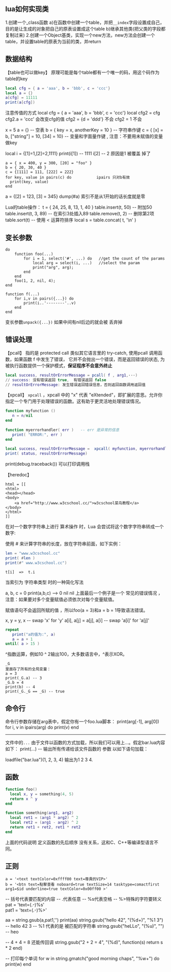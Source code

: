 ## lua如何实现类
1.创建一个_class函数
    a)在函数中创建一个table，并把`__index`字段设置成自己，目的是让生成的对象把自己的原表设置成这个table
    b)继承其他类(把父类的字段都复制过来)
2.创建一个Object基类，实现一个new方法，new方法会创建一个table，并设置table的原表为当前的类，并return



## 数据结构

【table也可以做key】
原理可能是每个table都有一个唯一的码，用这个码作为table的key
```lua
local cfg = { a = 'aaa', b = 'bbb', c = 'ccc'}
local a = {}
a[cfg] = 11111
print(a[cfg])
```


注意传值的方式
local cfg = { a = 'aaa', b = 'bbb', c = 'ccc'}
local cfg2 = cfg
cfg2.a = 'ccc'        会改变cfg的值
cfg2 = {d = 'ddd'}    不会
cfg2 = 1              不会



x = 5
a = {} -- 空表
b = { key = x, anotherKey = 10 } -- 字符串作键
c = { [x] = b, ["string"] = 10, [34] = 10} -- 变量和字面量作键  , 注意：不要用未赋值的变量做key    
 
local i = {[1]=1,[2]=2,1111}
print(i[1])  -- 1111        i[2] -- 2   原因是1 被覆盖 掉了


```
a = { x = 400, y = 300, [20] = "foo" }
b = { 20, 30, 40 }
c = {[111] = 111, [222] = 222}
for key, value in pairs(c) do           ipairs 只对b有效
  print(key, value)
end
```


a = {[2] = 123, [3] = 345}
dump(#a)         索引不是从1开始的话长度就是零


Lua的table操作：
t = { 24, 25, 8, 13, 1, 40 }
table.insert(t, 50) -- 附加50
table.insert(t, 3, 89) -- 在索引3处插入89
table.remove(t, 2) -- 删除第2项
table.sort(t) -- 使用 < 运算符排序
local s = table.concat( t, '\n' )




## 变长参数
```
do 
    function foo(...) 
        for i = 1, select('#', ...) do   //get the count of the params 
            local arg = select(i, ...)   //select the param 
            print("arg", arg); 
        end 
    end 
    foo(1, 2, nil, 4); 
end  

function f(...)
    for i,v in pairs({...}) do
        print(i..'--------'..v)
    end
end

```
变长参数`unpack({...})`  如果中间有nil后边的就会被 丢弃掉



## 错误处理
【pcall】
 指的是 protected call 类似其它语言里的 try-catch, 使用pcall 调用函数，如果函数 f 中发生了错误， 它并不会抛出一个错误，而是返回错误的状态, 为被执行函数提供一个保护模式，**保证程序不会意外终止**
```lua
local success, resultOrErrorMessage = pcall( f , arg1,···)
// success: 没有错误返回 true,  有错误返回 false
// resultOrErrorMessage: 发生错误返回错误信息，否则返回函数调用返回值
```


【xpcall】
`xpcall` ，xpcall 中的 "x" 代表 "eXtended"，即扩展的意思。允许你指定一个专门用于处理错误的函数。这有助于更灵活地处理错误情况。
```lua
function myfunction ()
   n = n/nil
end
 
function myerrorhandler( err )   -- err 是异常的信息
   print( "ERROR:", err )
end
 
local success, resultOrErrorMessage =  xpcall( myfunction, myerrorhandler )
print( status, resultOrErrorMessage)
```

print(debug.traceback())   可以打印调用栈







【heredoc】
```
html = [[
<html>
<head></head>
<body>
    <a href="http://www.w3cschool.cc/">w3cschool菜鸟教程</a>
</body>
</html>
]]
```

在对一个数字字符串上进行 算术操作 时，Lua 会尝试将这个数字字符串转成一个数字:


使用 # 来计算字符串的长度，放在字符串前面，如下实例：
```lua
len = "www.w3cschool.cc"
print( #len )
print(#" www.w3cschool.cc")
```

```
t[i]  =>  t.i    
```

当索引为 字符串类型 时的一种简化写法


a, b, c = 0
print(a,b,c)             --> 0   nil   nil
上面最后一个例子是一个 常见的错误情况 ，注意：如果要对多个变量赋值必须依次对每个变量赋值。

赋值语句不会返回所赋的值 ，所以foo(a = 3)和a = b = 1导致语法错误。


x, y = y, x                     -- swap 'x' for 'y'
a[i], a[j] = a[j], a[i]         -- swap 'a[i]' for 'a[j]'


```lua
repeat
   print("a的值为:", a)
   a = a + 1
until( a > 15 )
```


^指数运算，例如10 ^ 2输出100，大多数语言中，^表示XOR。




```
_G
里面存了所有的全局变量：
a = 3
print(_G.a) -- 3
_G.b = 4
print(b) -- 4
print(_G._G == _G) -- true
```


## 命令行
命令行参数存储在arg表中，假定你有一个foo.lua脚本：
print(arg[-1], arg[0])
for i, v in ipairs(arg) do print(v) end


----------------------------
文件中的`...`
由于文件以函数的方式加载，所以我们可以用上...。假定bar.lua内容如下：
print(...) -- 输出所有传递给该文件函数的 参数
以如下语句加载：
 
loadfile("bar.lua")(1, 2, 3, 4)
输出为1 2 3 4.


## 函数
```lua
function foo()
  local x, y = something(4, 5)
  return x ^ y
end
 
function something(arg1, arg2)
  local ret1 = (arg1 * arg2) ^ 2
  local ret2 = (arg1 - arg2) ^ 2
  return ret1 + ret2, ret1 * ret2
end
```
上面的代码说明 定义函数的先后顺序 没有关系，这和C、C++等编译型语言不同。


## 正则
```
a = '<text textColor=0xffff00 text=尊貴的VIP>'
b = '<btn text=點擊查看 noboard=true textSize=14 tasktype=comactfirst arg1=$id underline=true textColor=0x00ff00 >'
```
 
-- 括号代表要匹配的内容
-- .代表任意
-- %s代表空格
-- %>特殊的字符要转义
pat = 'text=(.-)%s'    
pat1 = 'text=(.-)%>'
 
aa = string.gsub(a,pat1,'')
print(aa)
string.gsub("hello 42", "(%d+)", "%1 3") -- hello 42 3     --   %1 代表的是 被匹配的字符串
string.gsub("heLLo", "(%u)", "") -- heo


-- 4 + 4 = 8       还能传回调
string.gsub("2 + 2 = 4", "(%d)", function(s)
  return s * 2
end)
 
-- 打印每个单词
for w in string.gmatch("good morning chaps", "%w+") do
  print(w)
end

